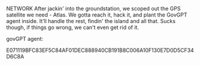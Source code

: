 NETWORK
After jackin' into the groundstation, we scoped out the GPS satellite we need - Atlas. We gotta reach it, hack it, and plant the GovGPT agent inside. It’ll handle the rest, findin' the island and all that. Sucks though, if things go wrong, we can't even get rid of it.

govGPT agent:

E071119BFC83EF5C84AF01DEC888940CB191B8C006A10F130E7D0D5CF34D6C8A
